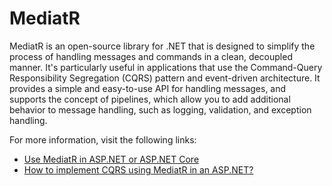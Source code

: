 # MediatR

MediatR is an open-source library for .NET that is designed to simplify the process of handling messages and commands in a clean, decoupled manner. It's particularly useful in applications that use the Command-Query Responsibility Segregation (CQRS) pattern and event-driven architecture. It provides a simple and easy-to-use API for handling messages, and supports the concept of pipelines, which allow you to add additional behavior to message handling, such as logging, validation, and exception handling.

For more information, visit the following links:

- [Use MediatR in ASP.NET or ASP.NET Core](https://medium.com/dotnet-hub/use-mediatr-in-asp-net-or-asp-net-core-cqrs-and-mediator-in-dotnet-how-to-use-mediatr-cqrs-aspnetcore-5076e2f2880c)
- [How to implement CQRS using MediatR in an ASP.NET?](https://christian-schou.dk/blog/how-to-implement-cqrs-with-mediatr-in-asp-net/)
